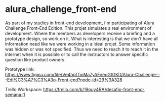 # alura_challenge_front-end
As part of my studies in front-end development, i'm participating of Alura Challenge Front-End Edition.
This projet simulates a real environment of development. Where the members as developers receive a briefing and a prototype design, so work on it.
What is interesting is that we don't have all information need like we were working in a ideal projet.
Some information was hidden or was not specified. Thus we need to reach it to reach it in the internet when it is possible or to call the instructors to answer specific question like product owners.
 
 
Prototype link:
https://www.figma.com/file/Ve4hpTfmMa7yAFneoGtGKD/Alura-Challenge---Edi%C3%A7%C3%A3o-Front-end?node-id=29%3A328

Trello Workspace:
https://trello.com/b/19ouy4RA/desafio-front-end-semana-1
